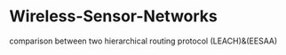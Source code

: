 # Wireless-Sensor-Networks
comparison between two hierarchical routing protocol (LEACH)&amp;(EESAA)
